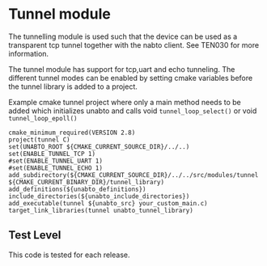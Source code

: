 Tunnel module
=============

The tunnelling module is used such that the device can be used as a
transparent tcp tunnel together with the nabto client. See TEN030 for
more information.

The tunnel module has support for tcp,uart and echo tunneling. The
different tunnel modes can be enabled by setting cmake variables
before the tunnel library is added to a project.

Example cmake tunnel project where only a main method needs to be
added which initializes unabto and calls void
```tunnel_loop_select()``` or void ```tunnel_loop_epoll()```

```
cmake_minimum_required(VERSION 2.8)
project(tunnel C)
set(UNABTO_ROOT ${CMAKE_CURRENT_SOURCE_DIR}/../..)
set(ENABLE_TUNNEL_TCP 1)
#set(ENABLE_TUNNEL_UART 1) 
#set(ENABLE_TUNNEL_ECHO 1)
add_subdirectory(${CMAKE_CURRENT_SOURCE_DIR}/../../src/modules/tunnel ${CMAKE_CURRENT_BINARY_DIR}/tunnel_library)
add_definitions(${unabto_definitions})
include_directories(${unabto_include_directories})
add_executable(tunnel ${unabto_src} your_custom_main.c)
target_link_libraries(tunnel unabto_tunnel_library)
```

Test Level
----------

This code is tested for each release.
